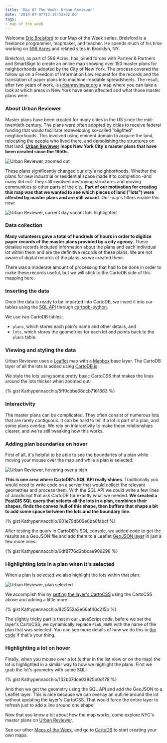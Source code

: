 ```yaml
---
title: 'Map Of The Week: Urban Reviewer'
date: '2014-07-07T12:18:53+02:00'
tags:
- map of the week
---
```


Welcome <a href="https://twitter.com/ebrelsford">Eric Brelsford</a> to our Map of the Week series. Brelsford is a freelance programmer, mapmaker, and teacher. He spends much of his time working on <a href="http://596acres.org">596 Acres</a> and related sites in Brooklyn, NY.

Brelsford, as part of 596 Acres, has joined forces with Partner &amp; Partners and SmartSign to create an online map showing over 150 master plans for neighborhoods adopted by the City of New York. The process covered the follow up on a Freedom of Information Law request for the records and the translation of paper plans into machine-readable spreadsheets. The result, after two years of work, is <a href="http://www.urbanreviewer.org">urbanreviewer.org</a> a map where you can take a look at which areas in New York have been affected and what those master plans were.

### About Urban Reviewer

Master plans have been created for many cities in the US since the mid-twentieth century. The plans were often adopted by cities to receive federal funding that would facilitate redeveloping so-called "blighted" neighborhoods. This involved using eminent domain to acquire the land, relocating the people who lived there, and demolishing the structures on that land. **<a href="http://www.urbanreviewer.org/">Urban Reviewer</a> maps New York City's master plans that have been created since the 1950s.**

<img src="http://i.imgur.com/cJFnzi6.jpg" alt="Urban Reviewer, zoomed out"/>

These plans significantly changed our city's neighborhoods. Whether the plans for new industrial or residential space made it to completion -and many did not- they still involved destroying structures and moving communities to other parts of the city. **Part of our motivation for creating this map was that we wanted to see which pieces of land ("lots") were affected by master plans and are still vacant**. Our map's filters enable this now:

<img src="http://i.imgur.com/lvMJKEY.jpg" alt="Urban Reviewer, current day vacant lots highlighted"/>

### Data collection

**Many volunteers gave a total of hundreds of hours in order to digitize paper records of the master plans provided by a city agency**. These detailed records included information about the plans and each individual lot within them and are the definitive records of these plans. We are not aware of digital records of the plans, so we created them.

There was a moderate amount of processing that had to be done in order to make these records useful, but we will stick to the CartoDB side of this mapping here.

### Inserting the data

Once the data is ready to be imported into CartoDB, we insert it into our tables using the <a href="http://developers.cartodb.com/documentation/sql-api.html">SQL API</a> through <a href="https://github.com/Vizzuality/cartodb-python">cartodb-python</a>.

We use two CartoDB tables:

- <code>plans</code>, which stores each plan's name and other details, and
- <code>lots</code>, which stores the geometries for each lot and points back to the <code>plans</code> table.

### Viewing and styling the data

Urban Reviewer uses a <a href="http://leafletjs.com/">Leaflet</a> map with a <a href="https://www.mapbox.com/">Mapbox</a> base layer. The CartoDB layer of all the lots is added using <a href="http://developers.cartodb.com/documentation/cartodb-js.html">CartoDB.js</a>.

We style the lots using some pretty basic CartoCSS that makes the lines around the lots thicker when zoomed out:

{% gist Kathypennacchio/5ff0cbbe68dcb7161863 %}

### Interactivity

The master plans can be complicated. They often consist of numerous lots that are rarely contiguous. It can be hard to tell if a lot is part of a plan, and some plans overlap. We rely on interactivity to make these relationships clearer, and we're still tweaking how this works.

### Adding plan boundaries on hover

First of all, it's helpful to be able to see the boundaries of a plan while moving your mouse over the map and while a plan is selected:

<img src="http://i.imgur.com/fvtlPut.jpg" alt="Urban Reviewer, hovering over a plan"/>

**This is one area where CartoDB's SQL API really shines**. Traditionally you would need to write code on a server that would collect the relevant geometries and process them. With the SQL API we could write a few lines of JavaScript that ask CartoDB for exactly what we needed. **We created a <a href="http://postgis.net/docs/manual-2.0/">PostGIS</a> SQL query that selects all the lots in a plan, combines their shapes, finds the convex hull of this shape, then buffers that shape a bit to add some space between the lots and the boundary line.**


{% gist Kathypennacchio/601e79d609e6ba6fabcf %}

After testing the query in CartoDB's SQL console, we added code to get the results as a GeoJSON file and add them to a Leaflet <a href="http://leafletjs.com/reference.html#geojson">GeoJSON layer</a> in just a few more lines:

{% gist Kathypennacchio/6df8776d9bbcae909298 %}

### Highlighting lots in a plan when it's selected

When a plan is selected we also highlight the lots within that plan:

<img src="http://i.imgur.com/fWS6e52.png" alt="Urban Reviewer, plan selected"/>

We accomplish this by <a href="http://developers.cartodb.com/documentation/cartodb-js.html#sec-3-28">setting the layer's CartoCSS</a> using the CartoCSS above and adding a little more:

{% gist Kathypennacchio/825552a3e66af40c215b %}

The slightly tricky part is that in our JavaScript code, before we set the layer's CartoCSS, we dynamically replace <code>PLAN_NAME</code> with the name of the plan that was selected. You can see more details of how we do this in <a href="https://github.com/596acres/urbanreviewer/blob/gh-pages/js/plansmap.js#L222-L237">the code</a> if that's your thing.

### Highlighting a lot on hover

Finally, when you mouse over a lot (either in the list view or on the map) the lot is highlighted in a similar way to how we highlight the plans. First we grab the lot's geometry with some SQL:

{% gist Kathypennacchio/132b07dce03825b0d178 %}

And then we get the geometry using the SQL API and add the GeoJSON to a Leaflet layer. This is nice because we can overlay an outline around the lot without updating the layer's CartoCSS. That would force the entire layer to refresh just to add a line around one shape!

Now that you know a bit about how the map works, come explore NYC's master plans on <a href="http://www.urbanreviewer.org/">Urban Reviewer</a>.

See our other <a href="http://blog.cartodb.com/tagged/map-of-the-week">Maps of the Week</a>, and go to <a href="http://www.cartodb.com">CartoDB</a> to start creating your own maps.
